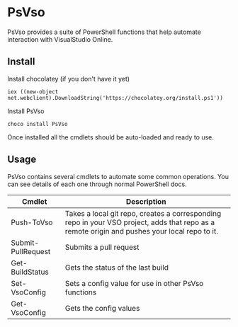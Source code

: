 PsVso
=======
PsVso provides a suite of PowerShell functions that help automate interaction with VisualStudio Online.

Install
----

Install chocolatey (if you don't have it yet)

```
iex ((new-object net.webclient).DownloadString('https://chocolatey.org/install.ps1'))
```

Install PsVso
```
choco install PsVso
```

Once installed all the cmdlets should be auto-loaded and ready to use.

Usage
-----

PsVso contains several cmdlets to automate some common operations. You can see details of each one through normal PowerShell docs. 

| Cmdlet        | Description   |
| ------------- |---------------|
| Push-ToVso      | Takes a local git repo, creates a corresponding repo in your VSO project, adds that repo as a remote origin and pushes your local repo to it. |
| Submit-PullRequest      | Submits a pull request      |
| Get-BuildStatus | Gets the status of the last build      |
| Set-VsoConfig | Sets a config value for use in other PsVso functions |
| Get-VsoConfig | Gets the config values |